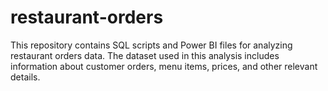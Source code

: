 # restaurant-orders
This repository contains SQL scripts and Power BI files for analyzing restaurant orders data. The dataset used in this analysis includes information about customer orders, menu items, prices, and other relevant details.

